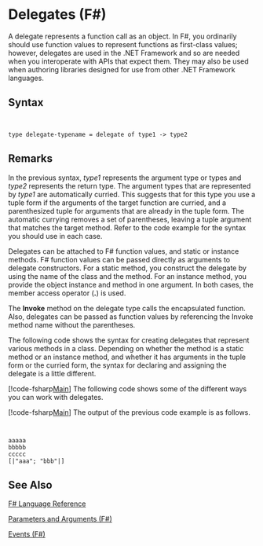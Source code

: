 # Delegates (F#)

A delegate represents a function call as an object. In F#, you ordinarily should use function values to represent functions as first-class values; however, delegates are used in the .NET Framework and so are needed when you interoperate with APIs that expect them. They may also be used when authoring libraries designed for use from other .NET Framework languages.


## Syntax


```


type delegate-typename = delegate of type1 -> type2

```



## Remarks
In the previous syntax, *type1* represents the argument type or types and *type2* represents the return type. The argument types that are represented by *type1* are automatically curried. This suggests that for this type you use a tuple form if the arguments of the target function are curried, and a parenthesized tuple for arguments that are already in the tuple form. The automatic currying removes a set of parentheses, leaving a tuple argument that matches the target method. Refer to the code example for the syntax you should use in each case.

Delegates can be attached to F# function values, and static or instance methods. F# function values can be passed directly as arguments to delegate constructors. For a static method, you construct the delegate by using the name of the class and the method. For an instance method, you provide the object instance and method in one argument. In both cases, the member access operator (**.**) is used.

The **Invoke** method on the delegate type calls the encapsulated function. Also, delegates can be passed as function values by referencing the Invoke method name without the parentheses.

The following code shows the syntax for creating delegates that represent various methods in a class. Depending on whether the method is a static method or an instance method, and whether it has arguments in the tuple form or the curried form, the syntax for declaring and assigning the delegate is a little different.

[!code-fsharp[Main](snippets/fslangref2/snippet4201.fs)]
    The following code shows some of the different ways you can work with delegates.

[!code-fsharp[Main](snippets/fslangref2/snippet4202.fs)]
    The output of the previous code example is as follows.



```


aaaaa
bbbbb
ccccc
[|"aaa"; "bbb"|]

```



## See Also
[F&#35; Language Reference](FSharp+Language+Reference.md)

[Parameters and Arguments &#40;F&#35;&#41;](Parameters+and+Arguments+%28FSharp%29.md)

[Events &#40;F&#35;&#41;](Events+%28FSharp%29.md)


